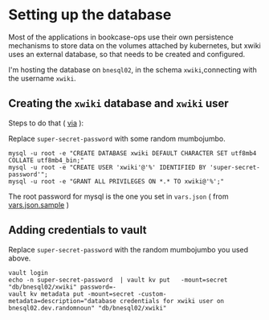 # Setting up the database

Most of the applications in bookcase-ops use their own persistence mechanisms to store data on the volumes attached by kubernetes, but xwiki uses an external database, so that needs to be created and configured.

I'm hosting the database on `bnesql02`, in the schema `xwiki`,connecting with the username `xwiki`.

## Creating the `xwiki` database and `xwiki` user

Steps to do that ( [via](https://www.xwiki.org/xwiki/bin/view/Documentation/AdminGuide/Installation/InstallationWAR/InstallationMySQL/) ):

Replace `super-secret-password` with some random mumbojumbo.

```
mysql -u root -e "CREATE DATABASE xwiki DEFAULT CHARACTER SET utf8mb4 COLLATE utf8mb4_bin;"
mysql -u root -e "CREATE USER 'xwiki'@'%' IDENTIFIED BY 'super-secret-password'";
mysql -u root -e "GRANT ALL PRIVILEGES ON *.* TO xwiki@'%';"
```

The root password for mysql is the one you set in `vars.json` ( from [vars.json.sample](../packer-ubuntu-mysql/src/main/packer/vars.json.sample) )

## Adding credentials to vault 

Replace `super-secret-password` with the random mumbojumbo you used above.

```
vault login
echo -n super-secret-password  | vault kv put   -mount=secret "db/bnesql02/xwiki" password=-
vault kv metadata put -mount=secret -custom-metadata=description="database credentials for xwiki user on bnesql02.dev.randomnoun" "db/bnesql02/xwiki"
```


